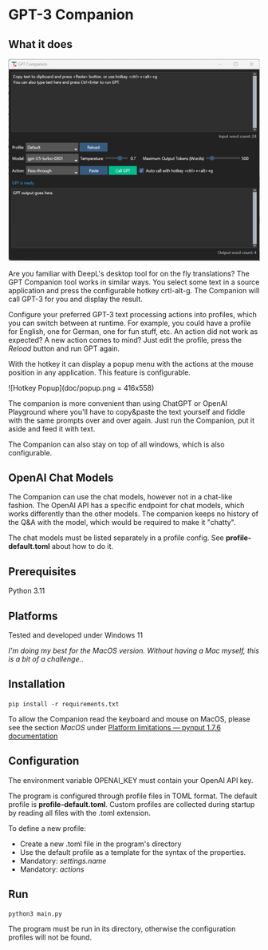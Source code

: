 # GPT-3 Companion

## What it does

![GPT Companion App](doc/app.png)

Are you familiar with DeepL's desktop tool for on the fly translations?
The GPT Companion tool works in similar ways. You select some text in a source
application and press the configurable hotkey crtl-alt-g. The Companion will
call GPT-3 for you and display the result.

Configure your preferred GPT-3 text processing actions into profiles, which you can switch between at runtime.
For example, you could have a profile for English, one for German, one for fun stuff, etc.
An action did not work as expected? A new action comes to mind? Just edit the profile, press the _Reload_ button and run GPT again.

With the hotkey it can display a popup menu with the actions at the
mouse position in any application. This feature is configurable.

![Hotkey Popup](doc/popup.png = 416x558)

The companion is more convenient than using ChatGPT or OpenAI Playground
where you'll have to copy&paste the text yourself and fiddle with the
same prompts over and over again. Just run the Companion, put it aside and feed it with text.

The Companion can also stay on top of all windows, which is also configurable.

## OpenAI Chat Models

The Companion can use the chat models, however not in a chat-like fashion. The OpenAI API
has a specific endpoint for chat models, which works differently than the other models.
The companion keeps no history of the Q&A with the model, which would be required to make it "chatty".

The chat models must be listed separately in a profile config. See __profile-default.toml__ about how to do it.

## Prerequisites

Python 3.11

## Platforms

Tested and developed under Windows 11

*I'm doing my best for the MacOS version. Without having a Mac myself, this is a bit of a challenge.*.

## Installation

`pip install -r requirements.txt`

To allow the Companion read the keyboard and mouse on MacOS, please see the section _MacOS_ under [Platform limitations — pynput 1.7.6 documentation](https://pynput.readthedocs.io/en/latest/limitations.html)

## Configuration

The environment variable OPENAI_KEY must contain your OpenAI API key.

The program is configured through profile files in TOML format. The default profile is **profile-default.toml**.
Custom profiles are collected during startup by reading all files with the .toml extension.

To define a new profile:

* Create a new .toml file in the program's directory
* Use the default profile as a template for the syntax of the properties.
* Mandatory: *settings.name*
* Mandatory: *actions*

## Run

`python3 main.py`

The program must be run in its directory, otherwise the configuration profiles will not be found.
